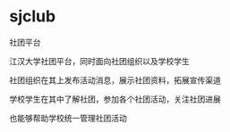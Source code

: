 # sjclub
社团平台

江汉大学社团平台，同时面向社团组织以及学校学生

社团组织在其上发布活动消息，展示社团资料，拓展宣传渠道

学校学生在其中了解社团，参加各个社团活动，关注社团进展

也能够帮助学校统一管理社团活动
